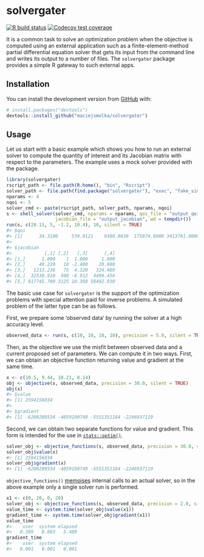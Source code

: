 
<!-- README.md is generated from README.Rmd. Please edit that file -->

# solvergater

<!-- badges: start -->

[![R build
status](https://github.com/maciejsmolka/solvergater/workflows/R-CMD-check/badge.svg)](https://github.com/maciejsmolka/solvergater/actions)
[![Codecov test
coverage](https://codecov.io/gh/maciejsmolka/solvergater/branch/master/graph/badge.svg)](https://codecov.io/gh/maciejsmolka/solvergater?branch=master)
<!-- badges: end -->

It is a common task to solve an optimization problem when the objective
is computed using an external application such as a
finite-element-method partial differential equation solver that gets its
input from the command line and writes its output to a number of files.
The `solvergater` package provides a simple R gateway to such external
apps.

## Installation

<!--
You can install the released version of solvergater from 
[CRAN](https://CRAN.R-project.org) with:
-->

<!--
``` r
install.packages("solvergater")
```
-->

<!--
And 
-->

You can install the development version from
[GitHub](https://github.com/) with:

``` r
# install.packages("devtools")
devtools::install_github("maciejsmolka/solvergater")
```

## Usage

Let us start with a basic example which shows you how to run an external
solver to compute the quantity of interest and its Jacobian matrix with
respect to the parameters. The example uses a mock solver provided with
the package.

``` r
library(solvergater)
rscript_path <- file.path(R.home(), "bin", "Rscript")
solver_path <- file.path(find.package("solvergater"), "exec", "fake_simple.R")
nparams <- 4
nqoi <- 5
solver_cmd <- paste(rscript_path, solver_path, nparams, nqoi)
s <- shell_solver(solver_cmd, nparams = nparams, qoi_file = "output_qoi",
                  jacobian_file = "output_jacobian", wd = tempdir())
run(s, c(20.11, 5, -1.2, 10.4), 10, silent = TRUE)
#> $qoi
#> [1]      34.3100     539.0121    9380.8630  175874.8000 3413761.0000
#> 
#> $jacobian
#>            [,1] [,2]   [,3]      [,4]
#> [1,]      1.000    1  1.000     1.000
#> [2,]     40.220   10 -2.400    20.800
#> [3,]   1213.236   75  4.320   324.480
#> [4,]  32530.910  500 -6.912  4499.456
#> [5,] 817745.700 3125 10.368 58492.930
```

The basic use case for `solvergater` is the support of the optimization
problems with special attention paid for inverse problems. A simulated
problem of the latter type can be as follows.

First, we prepare some ‘observed data’ by running the solver at a high
accuracy level.

``` r
observed_data <- run(s, c(10, 10, 10, 10), precision = 5.0, silent = TRUE)$qoi
```

Then, as the objective we use the misfit between observed data and a
current proposed set of parameters. We can compute it in two ways.
First, we can obtain an objective function returning value and gradient
at the same time.

``` r
x <- c(10.5, 9.44, 10.21, 8.14)
obj <- objective(s, observed_data, precision = 30.0, silent = TRUE)
obj(x)
#> $value
#> [1] 2594156034
#> 
#> $gradient
#> [1] -6208209534 -4059190749 -5551351184 -2246937119
```

Second, we can obtain two separate functions for value and gradient.
This form is intended for the use in
[`stats::optim()`](https://rdrr.io/r/stats/optim.html).

``` r
solver_obj <- objective_functions(s, observed_data, precision = 30.0, silent = TRUE)
solver_obj$value(x)
#> [1] 2594156034
solver_obj$gradient(x)
#> [1] -6208209534 -4059190749 -5551351184 -2246937119
```

`objective_functions()` [memoises](https://memoise.r-lib.org/) internal
calls to an actual solver, so in the above example only a single solver
run is performed.

``` r
x1 <- c(0, 20, 0, 20)
solver_obj <- objective_functions(s, observed_data, precision = 2.0, silent = TRUE)
value_time <- system.time(solver_obj$value(x1))
gradient_time <- system.time(solver_obj$gradient(x1))
value_time
#>    user  system elapsed 
#>   0.309   0.083   5.409
gradient_time
#>    user  system elapsed 
#>   0.001   0.001   0.001
```
